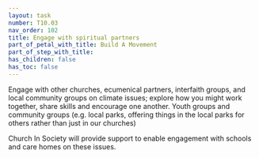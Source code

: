 ```yaml
---
layout: task
number: T10.03
nav_order: 102
title: Engage with spiritual partners
part_of_petal_with_title: Build A Movement
part_of_step_with_title: 
has_children: false
has_toc: false
---
```


<p>Engage with other churches, ecumenical partners, interfaith groups,  and local community groups on climate issues; explore how you might work together, share skills and encourage one another. Youth groups and community groups (e.g. local parks, offering things in the local parks for others rather than just in our churches)</p><p>Church In Society will provide support to enable engagement with schools and care homes on these issues.</p>
